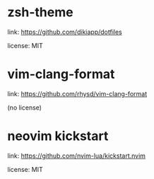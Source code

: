 # zsh-theme

link: https://github.com/dikiapp/dotfiles

license: MIT

# vim-clang-format

link: https://github.com/rhysd/vim-clang-format

(no license)

# neovim kickstart

link: https://github.com/nvim-lua/kickstart.nvim

license: MIT

